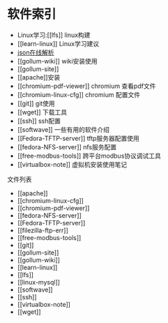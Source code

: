 # 软件索引

* Linux学习:[[lfs]] linux构建
* [[learn-linux]] Linux学习建议
* [json在线解析](http://jsoneditoronline.org/)
* [[gollum-wiki]] wiki安装使用
* [[gollum-site]]
* [[apache]]安装
* [[chromium-pdf-viewer]] chromium 查看pdf文件 
* [[chromium-linux-cfg]] chromium 配置文件
* [[git]] git使用
* [[wget]]  下载工具
* [[ssh]] ssh配置
* [[softwave]] 一些有用的软件介绍
* [[Fedora-TFTP-server]] tftp服务器配置使用
* [[fedora-NFS-server]] nfs服务配置
* [[free-modbus-tools]] 跨平台modbus协议调试工具
* [[virtualbox-note]] 虚拟机安装使用笔记

文件列表
* [[apache]]
* [[chromium-linux-cfg]]
* [[chromium-pdf-viewer]]
* [[fedora-NFS-server]]
* [[Fedora-TFTP-server]]
* [[filezilla-ftp-err]]
* [[free-modbus-tools]]
* [[git]]
* [[gollum-site]]
* [[gollum-wiki]]
* [[learn-linux]]
* [[lfs]]
* [[linux-mysql]]
* [[softwave]]
* [[ssh]]
* [[virtualbox-note]]
* [[wget]]

